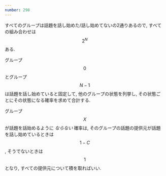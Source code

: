 ```yaml
---
number: 298
---
```

すべてのグループは話題を話し始めた/話し始めてないの2通りあるので, すべての組み合わせは $$ 2^N $$ ある.

グループ $$ 0 $$ とグループ $$ N-1 $$ は話題を話し始めていると固定して, 他のグループの状態を列挙し, その状態ごとにその状態になる確率を求めて合計する.

グループ $$ X $$ が話題を話始めるように *ならない* 確率は, そのグループの話題の提供元が話題を話し始めているときは $$ 1 - C $$, そうでないときは $$ 1 $$ となり, すべての提供元について積を取ればいい.
